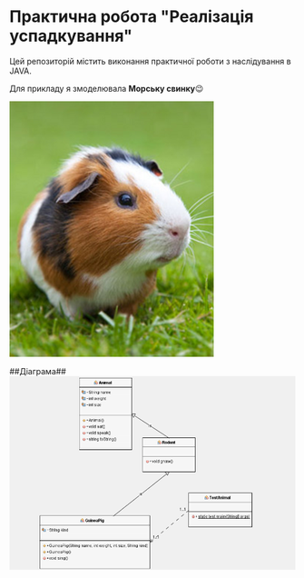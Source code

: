 # Практична робота "Реалізація успадкування"
Цей репозиторій містить  виконання  практичної роботи з наслідування в JAVA. 

Для прикладу я змоделювала **Морську свинку**😉

![](https://github.com/ppc-ntu-khpi/35-inheritance-AngelinaBabich/blob/master/images/11.png)

##Діаграма##
![](https://github.com/ppc-ntu-khpi/35-inheritance-AngelinaBabich/blob/master/images/Animal.png)
